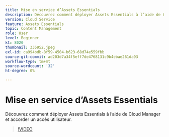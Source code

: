 ```yaml
---
title: Mise en service d’Assets Essentials
description: Découvrez comment déployer Assets Essentials à l’aide de Cloud Manager et accorder un accès utilisateur.
version: Cloud Service
feature: Assets Essentials
topic: Content Management
role: User
level: Beginner
kt: 8020
thumbnail: 335952.jpeg
exl-id: ca994bdb-8f59-4504-b623-68d74e559fbb
source-git-commit: ad203d7a34f5eff7de4768131c9b4ebae261da93
workflow-type: tm+mt
source-wordcount: '32'
ht-degree: 0%

---
```


# Mise en service d’Assets Essentials

Découvrez comment déployer Assets Essentials à l’aide de Cloud Manager et accorder un accès utilisateur.

>[!VIDEO](https://video.tv.adobe.com/v/335952/?quality=9&learn=on)
